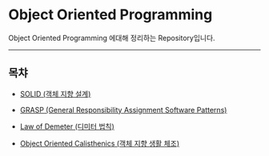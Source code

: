# Object Oriented Programming
    
Object Oriented Programming 에대해 정리하는 Repository입니다. 

***

## 목챠 

- [SOLID (객체 지향 설계)](documents/solid.md)

- [GRASP (General Responsibility Assignment Software Patterns)](documents/grasp.md)

- [Law of Demeter (디미터 법칙)](documents/law-of-demeter.md)

- [Object Oriented Calisthenics (객체 지향 생활 체조)](documents/object-calisthenics.md)

